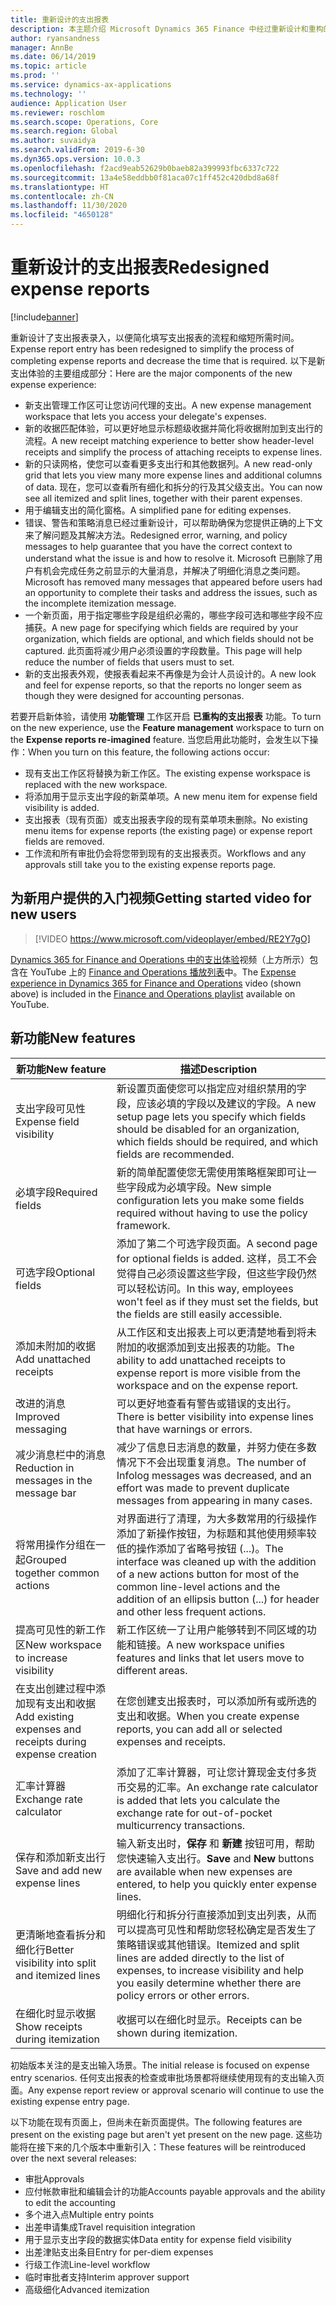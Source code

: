 ```yaml
---
title: 重新设计的支出报表
description: 本主题介绍 Microsoft Dynamics 365 Finance 中经过重新设计和重构的支出报表录入体验。 新体验简化了填写支出报表的流程，并缩短了所需时间。
author: ryansandness
manager: AnnBe
ms.date: 06/14/2019
ms.topic: article
ms.prod: ''
ms.service: dynamics-ax-applications
ms.technology: ''
audience: Application User
ms.reviewer: roschlom
ms.search.scope: Operations, Core
ms.search.region: Global
ms.author: suvaidya
ms.search.validFrom: 2019-6-30
ms.dyn365.ops.version: 10.0.3
ms.openlocfilehash: f2acd9eab52629b0baeb82a399993fbc6337c722
ms.sourcegitcommit: 13a4e58eddbb0f81aca07c1ff452c420dbd8a68f
ms.translationtype: HT
ms.contentlocale: zh-CN
ms.lasthandoff: 11/30/2020
ms.locfileid: "4650128"
---
```

# <a name="redesigned-expense-reports"></a><span data-ttu-id="807ba-104">重新设计的支出报表</span><span class="sxs-lookup"><span data-stu-id="807ba-104">Redesigned expense reports</span></span>
[!include[banner](../includes/banner.md)]

<span data-ttu-id="807ba-105">重新设计了支出报表录入，以便简化填写支出报表的流程和缩短所需时间。</span><span class="sxs-lookup"><span data-stu-id="807ba-105">Expense report entry has been redesigned to simplify the process of completing expense reports and decrease the time that is required.</span></span> <span data-ttu-id="807ba-106">以下是新支出体验的主要组成部分：</span><span class="sxs-lookup"><span data-stu-id="807ba-106">Here are the major components of the new expense experience:</span></span>

- <span data-ttu-id="807ba-107">新支出管理工作区可让您访问代理的支出。</span><span class="sxs-lookup"><span data-stu-id="807ba-107">A new expense management workspace that lets you access your delegate's expenses.</span></span>
- <span data-ttu-id="807ba-108">新的收据匹配体验，可以更好地显示标题级收据并简化将收据附加到支出行的流程。</span><span class="sxs-lookup"><span data-stu-id="807ba-108">A new receipt matching experience to better show header-level receipts and simplify the process of attaching receipts to expense lines.</span></span>
- <span data-ttu-id="807ba-109">新的只读网格，使您可以查看更多支出行和其他数据列。</span><span class="sxs-lookup"><span data-stu-id="807ba-109">A new read-only grid that lets you view many more expense lines and additional columns of data.</span></span> <span data-ttu-id="807ba-110">现在，您可以查看所有细化和拆分的行及其父级支出。</span><span class="sxs-lookup"><span data-stu-id="807ba-110">You can now see all itemized and split lines, together with their parent expenses.</span></span>
- <span data-ttu-id="807ba-111">用于编辑支出的简化窗格。</span><span class="sxs-lookup"><span data-stu-id="807ba-111">A simplified pane for editing expenses.</span></span>
- <span data-ttu-id="807ba-112">错误、警告和策略消息已经过重新设计，可以帮助确保为您提供正确的上下文来了解问题及其解决方法。</span><span class="sxs-lookup"><span data-stu-id="807ba-112">Redesigned error, warning, and policy messages to help guarantee that you have the correct context to understand what the issue is and how to resolve it.</span></span> <span data-ttu-id="807ba-113">Microsoft 已删除了用户有机会完成任务之前显示的大量消息，并解决了明细化消息之类问题。</span><span class="sxs-lookup"><span data-stu-id="807ba-113">Microsoft has removed many messages that appeared before users had an opportunity to complete their tasks and address the issues, such as the incomplete itemization message.</span></span>
- <span data-ttu-id="807ba-114">一个新页面，用于指定哪些字段是组织必需的，哪些字段可选和哪些字段不应捕获。</span><span class="sxs-lookup"><span data-stu-id="807ba-114">A new page for specifying which fields are required by your organization, which fields are optional, and which fields should not be captured.</span></span> <span data-ttu-id="807ba-115">此页面将减少用户必须设置的字段数量。</span><span class="sxs-lookup"><span data-stu-id="807ba-115">This page will help reduce the number of fields that users must to set.</span></span>
- <span data-ttu-id="807ba-116">新的支出报表外观，使报表看起来不再像是为会计人员设计的。</span><span class="sxs-lookup"><span data-stu-id="807ba-116">A new look and feel for expense reports, so that the reports no longer seem as though they were designed for accounting personas.</span></span>

<span data-ttu-id="807ba-117">若要开启新体验，请使用 **功能管理** 工作区开启 **已重构的支出报表** 功能。</span><span class="sxs-lookup"><span data-stu-id="807ba-117">To turn on the new experience, use the **Feature management** workspace to turn on the **Expense reports re-imagined** feature.</span></span> <span data-ttu-id="807ba-118">当您启用此功能时，会发生以下操作：</span><span class="sxs-lookup"><span data-stu-id="807ba-118">When you turn on this feature, the following actions occur:</span></span>

- <span data-ttu-id="807ba-119">现有支出工作区将替换为新工作区。</span><span class="sxs-lookup"><span data-stu-id="807ba-119">The existing expense workspace is replaced with the new workspace.</span></span>
- <span data-ttu-id="807ba-120">将添加用于显示支出字段的新菜单项。</span><span class="sxs-lookup"><span data-stu-id="807ba-120">A new menu item for expense field visibility is added.</span></span>
- <span data-ttu-id="807ba-121">支出报表（现有页面）或支出报表字段的现有菜单项未删除。</span><span class="sxs-lookup"><span data-stu-id="807ba-121">No existing menu items for expense reports (the existing page) or expense report fields are removed.</span></span>
- <span data-ttu-id="807ba-122">工作流和所有审批仍会将您带到现有的支出报表页。</span><span class="sxs-lookup"><span data-stu-id="807ba-122">Workflows and any approvals still take you to the existing expense reports page.</span></span>

## <a name="getting-started-video-for-new-users"></a><span data-ttu-id="807ba-123">为新用户提供的入门视频</span><span class="sxs-lookup"><span data-stu-id="807ba-123">Getting started video for new users</span></span>

> [!VIDEO https://www.microsoft.com/videoplayer/embed/RE2Y7gO]

<span data-ttu-id="807ba-124">[Dynamics 365 for Finance and Operations 中的支出体验](https://youtu.be/Ocy-MsTvEE0)视频（上方所示）包含在 YouTube 上的 [Finance and Operations 播放列表](https://www.youtube.com/playlist?list=PLcakwueIHoT_SYfIaPGoOhloFoCXiUSyW)中。</span><span class="sxs-lookup"><span data-stu-id="807ba-124">The [Expense experience in Dynamics 365 for Finance and Operations](https://youtu.be/Ocy-MsTvEE0) video (shown above) is included in the [Finance and Operations playlist](https://www.youtube.com/playlist?list=PLcakwueIHoT_SYfIaPGoOhloFoCXiUSyW) available on YouTube.</span></span>

## <a name="new-features"></a><span data-ttu-id="807ba-125">新功能</span><span class="sxs-lookup"><span data-stu-id="807ba-125">New features</span></span>

| <span data-ttu-id="807ba-126">新功能</span><span class="sxs-lookup"><span data-stu-id="807ba-126">New feature</span></span> | <span data-ttu-id="807ba-127">描述</span><span class="sxs-lookup"><span data-stu-id="807ba-127">Description</span></span> |
|---|----|
| <span data-ttu-id="807ba-128">支出字段可见性</span><span class="sxs-lookup"><span data-stu-id="807ba-128">Expense field visibility</span></span> | <span data-ttu-id="807ba-129">新设置页面使您可以指定应对组织禁用的字段，应该必填的字段以及建议的字段。</span><span class="sxs-lookup"><span data-stu-id="807ba-129">A new setup page lets you specify which fields should be disabled for an organization, which fields should be required, and which fields are recommended.</span></span> |
| <span data-ttu-id="807ba-130">必填字段</span><span class="sxs-lookup"><span data-stu-id="807ba-130">Required fields</span></span> | <span data-ttu-id="807ba-131">新的简单配置使您无需使用策略框架即可让一些字段成为必填字段。</span><span class="sxs-lookup"><span data-stu-id="807ba-131">New simple configuration lets you make some fields required without having to use the policy framework.</span></span> |
| <span data-ttu-id="807ba-132">可选字段</span><span class="sxs-lookup"><span data-stu-id="807ba-132">Optional fields</span></span> | <span data-ttu-id="807ba-133">添加了第二个可选字段页面。</span><span class="sxs-lookup"><span data-stu-id="807ba-133">A second page for optional fields is added.</span></span> <span data-ttu-id="807ba-134">这样，员工不会觉得自己必须设置这些字段，但这些字段仍然可以轻松访问。</span><span class="sxs-lookup"><span data-stu-id="807ba-134">In this way, employees won't feel as if they must set the fields, but the fields are still easily accessible.</span></span> |
| <span data-ttu-id="807ba-135">添加未附加的收据</span><span class="sxs-lookup"><span data-stu-id="807ba-135">Add unattached receipts</span></span> | <span data-ttu-id="807ba-136">从工作区和支出报表上可以更清楚地看到将未附加的收据添加到支出报表的功能。</span><span class="sxs-lookup"><span data-stu-id="807ba-136">The ability to add unattached receipts to expense report is more visible from the workspace and on the expense report.</span></span> |
| <span data-ttu-id="807ba-137">改进的消息</span><span class="sxs-lookup"><span data-stu-id="807ba-137">Improved messaging</span></span> | <span data-ttu-id="807ba-138">可以更好地查看有警告或错误的支出行。</span><span class="sxs-lookup"><span data-stu-id="807ba-138">There is better visibility into expense lines that have warnings or errors.</span></span> |
| <span data-ttu-id="807ba-139">减少消息栏中的消息</span><span class="sxs-lookup"><span data-stu-id="807ba-139">Reduction in messages in the message bar</span></span>| <span data-ttu-id="807ba-140">减少了信息日志消息的数量，并努力使在多数情况下不会出现重复消息。</span><span class="sxs-lookup"><span data-stu-id="807ba-140">The number of Infolog messages was decreased, and an effort was made to prevent duplicate messages from appearing in many cases.</span></span> |
| <span data-ttu-id="807ba-141">将常用操作分组在一起</span><span class="sxs-lookup"><span data-stu-id="807ba-141">Grouped together common actions</span></span> | <span data-ttu-id="807ba-142">对界面进行了清理，为大多数常用的行级操作添加了新操作按钮，为标题和其他使用频率较低的操作添加了省略号按钮 (...)。</span><span class="sxs-lookup"><span data-stu-id="807ba-142">The interface was cleaned up with the addition of a new actions button for most of the common line-level actions and the addition of an ellipsis button (...) for header and other less frequent actions.</span></span> |
| <span data-ttu-id="807ba-143">提高可见性的新工作区</span><span class="sxs-lookup"><span data-stu-id="807ba-143">New workspace to increase visibility</span></span> | <span data-ttu-id="807ba-144">新工作区统一了让用户能够转到不同区域的功能和链接。</span><span class="sxs-lookup"><span data-stu-id="807ba-144">A new workspace unifies features and links that let users move to different areas.</span></span> |
| <span data-ttu-id="807ba-145">在支出创建过程中添加现有支出和收据</span><span class="sxs-lookup"><span data-stu-id="807ba-145">Add existing expenses and receipts during expense creation</span></span> | <span data-ttu-id="807ba-146">在您创建支出报表时，可以添加所有或所选的支出和收据。</span><span class="sxs-lookup"><span data-stu-id="807ba-146">When you create expense reports, you can add all or selected expenses and receipts.</span></span> |
| <span data-ttu-id="807ba-147">汇率计算器</span><span class="sxs-lookup"><span data-stu-id="807ba-147">Exchange rate calculator</span></span> | <span data-ttu-id="807ba-148">添加了汇率计算器，可让您计算现金支付多货币交易的汇率。</span><span class="sxs-lookup"><span data-stu-id="807ba-148">An exchange rate calculator is added that lets you calculate the exchange rate for out-of-pocket multicurrency transactions.</span></span> |
| <span data-ttu-id="807ba-149">保存和添加新支出行</span><span class="sxs-lookup"><span data-stu-id="807ba-149">Save and add new expense lines</span></span> | <span data-ttu-id="807ba-150">输入新支出时，**保存** 和 **新建** 按钮可用，帮助您快速输入支出行。</span><span class="sxs-lookup"><span data-stu-id="807ba-150">**Save** and **New** buttons are available when new expenses are entered, to help you quickly enter expense lines.</span></span> |
| <span data-ttu-id="807ba-151">更清晰地查看拆分和细化行</span><span class="sxs-lookup"><span data-stu-id="807ba-151">Better visibility into split and itemized lines</span></span> | <span data-ttu-id="807ba-152">明细化行和拆分行直接添加到支出列表，从而可以提高可见性和帮助您轻松确定是否发生了策略错误或其他错误。</span><span class="sxs-lookup"><span data-stu-id="807ba-152">Itemized and split lines are added directly to the list of expenses, to increase visibility and help you easily determine whether there are policy errors or other errors.</span></span> |
| <span data-ttu-id="807ba-153">在细化时显示收据</span><span class="sxs-lookup"><span data-stu-id="807ba-153">Show receipts during itemization</span></span> | <span data-ttu-id="807ba-154">收据可以在细化时显示。</span><span class="sxs-lookup"><span data-stu-id="807ba-154">Receipts can be shown during itemization.</span></span> |

<span data-ttu-id="807ba-155">初始版本关注的是支出输入场景。</span><span class="sxs-lookup"><span data-stu-id="807ba-155">The initial release is focused on expense entry scenarios.</span></span> <span data-ttu-id="807ba-156">任何支出报表的检查或审批场景都将继续使用现有的支出输入页面。</span><span class="sxs-lookup"><span data-stu-id="807ba-156">Any expense report review or approval scenario will continue to use the existing expense entry page.</span></span>

<span data-ttu-id="807ba-157">以下功能在现有页面上，但尚未在新页面提供。</span><span class="sxs-lookup"><span data-stu-id="807ba-157">The following features are present on the existing page but aren't yet present on the new page.</span></span> <span data-ttu-id="807ba-158">这些功能将在接下来的几个版本中重新引入：</span><span class="sxs-lookup"><span data-stu-id="807ba-158">These features will be reintroduced over the next several releases:</span></span>

- <span data-ttu-id="807ba-159">审批</span><span class="sxs-lookup"><span data-stu-id="807ba-159">Approvals</span></span>
- <span data-ttu-id="807ba-160">应付帐款审批和编辑会计的功能</span><span class="sxs-lookup"><span data-stu-id="807ba-160">Accounts payable approvals and the ability to edit the accounting</span></span>
- <span data-ttu-id="807ba-161">多个进入点</span><span class="sxs-lookup"><span data-stu-id="807ba-161">Multiple entry points</span></span>
- <span data-ttu-id="807ba-162">出差申请集成</span><span class="sxs-lookup"><span data-stu-id="807ba-162">Travel requisition integration</span></span>
- <span data-ttu-id="807ba-163">用于显示支出字段的数据实体</span><span class="sxs-lookup"><span data-stu-id="807ba-163">Data entity for expense field visibility</span></span>
- <span data-ttu-id="807ba-164">出差津贴支出条目</span><span class="sxs-lookup"><span data-stu-id="807ba-164">Entry for per-diem expenses</span></span>
- <span data-ttu-id="807ba-165">行级工作流</span><span class="sxs-lookup"><span data-stu-id="807ba-165">Line-level workflow</span></span>
- <span data-ttu-id="807ba-166">临时审批者支持</span><span class="sxs-lookup"><span data-stu-id="807ba-166">Interim approver support</span></span>
- <span data-ttu-id="807ba-167">高级细化</span><span class="sxs-lookup"><span data-stu-id="807ba-167">Advanced itemization</span></span>
